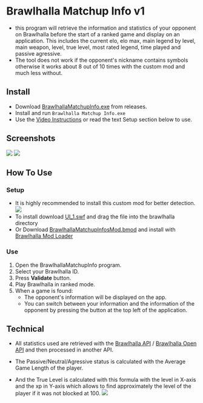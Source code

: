 ﻿# Brawlhalla Matchup Info v1
- this program will retrieve the information and statistics of your opponent on Brawlhalla before the start of a ranked game and display on an application. This includes the current elo, elo max, main legend by level, main weapon, level, true level, most rated legend, time played and passive agressive. 
- The tool does not work if the opponent's nickname contains symbols otherwise it works about 8 out of 10 times with the custom mod and much less without. 


## Install
- Download [BrawlhallaMatchupInfo.exe](https://github.com/alexisradice/BrawlhallaMatchupInfo/releases) from releases.
- Install and run `Brawlhalla Matchup Info.exe`
- Use the [Video Instructions](https://youtube.com/) or read the text Setup section below to use.

## Screenshots
![](https://brawlhalla-matchup-info-api.vercel.app/api/brawl/screenshot2)
![](https://brawlhalla-matchup-info-api.vercel.app/api/brawl/screenshot1)

## How To Use
### Setup
- It is highly recommended to install this custom mod for better detection.
![](https://brawlhalla-matchup-info-api.vercel.app/api/brawl/screenshot3)
- To install download [UI_1.swf](https://brawlhalla-matchup-info-api.vercel.app/api/brawl/UI_1.swf) and drag the file into the brawlhalla directory 
- Or Download [BrawlhallaMatchupInfosMod.bmod](https://brawlhalla-matchup-info-api.vercel.app/api/brawl/BrawlhallaMatchupInfosMod.bmod) and install with [Brawlhalla Mod Loader](https://github.com/Farbigoz/BHModLoader)


### Use
1) Open the BrawlhallaMatchupInfo program.
1) Select your Brawlhalla ID.
1) Press **Validate** button.
1) Play Brawlhalla in ranked mode.
1) When a game is found:
   - The opponent's information will be displayed on the app. 
   - You can switch between your information and the information of the opponent by pressing the button at the top left of the application.
   

## Technical
- All statistics used are retrieved with the [Brawlhalla API](https://dev.brawlhalla.com/) / [Brawlhalla Open API](https://github.com/barbarbar338/bh-open-api-webpage) and then processed in another API.
- The Passive/Neutral/Agressive status is calculated with the Average Game Length of the player.

- And the True Level is calculated with this formula with the level in X-axis and the xp in Y-axis which allows to find approximately the level of the player if it was not blocked at 100.
![](https://brawlhalla-matchup-info-api.vercel.app/api/brawl/screenshot4)
